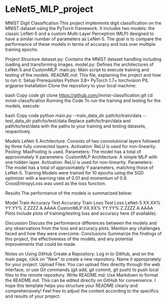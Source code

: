 # LeNet5_MLP_project
MNIST Digit Classification
This project implements digit classification on the MNIST dataset using the PyTorch framework. It includes two models: the classic LeNet-5 and a custom Multi-Layer Perceptron (MLP) designed to have a similar number of parameters as LeNet-5. The goal is to compare the performance of these models in terms of accuracy and loss over multiple training epochs.

Project Structure
dataset.py: Contains the MNIST dataset handling including loading and transforming images.
model.py: Defines the architectures of LeNet-5 and CustomMLP.
main.py: Main script to execute training and testing of the models.
README.md: This file, explaining the project and how to run it.
Setup
Prerequisites
Python 3.8+
PyTorch 1.7+
torchvision
PIL
argparse
Installation
Clone the repository to your local machine:

bash
Copy code
git clone https://github.com/<your-username>/mnist-classification.git
cd mnist-classification
Running the Code
To run the training and testing for the models, execute:

bash
Copy code
python main.py --train_data_dir path/to/train/data --test_data_dir path/to/test/data
Replace path/to/train/data and path/to/test/data with the paths to your training and testing datasets, respectively.

Models
LeNet-5
Architecture: Consists of two convolutional layers followed by three fully connected layers.
Activation: ReLU is used for non-linearity.
Pooling: MaxPooling is used.
Parameters: The model has a total of approximately X parameters.
CustomMLP
Architecture: A simple MLP with one hidden layer.
Activation: ReLU is used for non-linearity.
Parameters: The model has a total of approximately Y parameters, matching those of LeNet-5.
Training
Models were trained for 10 epochs using the SGD optimizer with a learning rate of 0.01 and momentum of 0.9. CrossEntropyLoss was used as the loss function.

Results
The performance of the models is summarized below:

Model	Train Accuracy	Test Accuracy	Train Loss	Test Loss
LeNet-5	XX.XX%	YY.YY%	Z.ZZZZ	A.AAAA
CustomMLP	XX.XX%	YY.YY%	Z.ZZZZ	A.AAAA
Plots
Include plots of training/testing loss and accuracy here (if available).





Discussion
Discuss the performance differences between the models and any observations from the loss and accuracy plots.
Mention any challenges faced and how they were overcome.
Conclusions
Summarize the findings of this project, the effectiveness of the models, and any potential improvements that could be made.

Notes on Using GitHub
Create a Repository: Log in to GitHub, and on the main page, click on "New" to create a new repository. Name it appropriately for your project.
Upload Files: You can upload files directly through the web interface, or use Git commands (git add, git commit, git push) to push local files to the remote repository.
Write README.md: Use Markdown to format the README.md. This can be edited directly on GitHub for convenience.
I hope this template helps you structure your README clearly and comprehensively! Feel free to adjust the content according to the specifics and results of your project.






